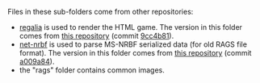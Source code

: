 Files in these sub-folders come from other repositories:
* [regalia](https://github.com/selectivepaperclip/regalia) is used to render the HTML game. The version in this folder comes from [this repository](https://github.com/Kassy2048/regalia) (commit [9cc4b81](https://github.com/Kassy2048/regalia/commit/9cc4b8176c7df45334f5f86a4a3b7419701fe38c)).
* [net-nrbf](https://github.com/nneonneo/net-nrbf) is used to parse MS-NRBF serialized data (for old RAGS file format). The version in this folder comes from [this repository](https://github.com/Kassy2048/net-nrbf) (commit [a009a84](https://github.com/Kassy2048/net-nrbf/commit/a009a84c46c1e7d757991cabb5b3ec93527804f3)).
* the "rags" folder contains common images.
